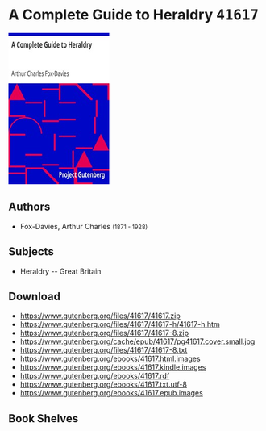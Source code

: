 # A Complete Guide to Heraldry <kbd>41617</kbd>

![](./cover.medium.jpg "")

## Authors


 - Fox-Davies, Arthur Charles <small>(1871 - 1928)</small>

## Subjects


 - Heraldry -- Great Britain

## Download


 - https://www.gutenberg.org/files/41617/41617.zip
 - https://www.gutenberg.org/files/41617/41617-h/41617-h.htm
 - https://www.gutenberg.org/files/41617/41617-8.zip
 - https://www.gutenberg.org/cache/epub/41617/pg41617.cover.small.jpg
 - https://www.gutenberg.org/files/41617/41617-8.txt
 - https://www.gutenberg.org/ebooks/41617.html.images
 - https://www.gutenberg.org/ebooks/41617.kindle.images
 - https://www.gutenberg.org/ebooks/41617.rdf
 - https://www.gutenberg.org/ebooks/41617.txt.utf-8
 - https://www.gutenberg.org/ebooks/41617.epub.images

## Book Shelves


